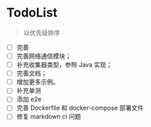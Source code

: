 # TodoList

> 以优先级排序

- [ ] 完善
- [ ] 完善网络通信模块；
- [ ] 补充收集器类型，参照 Java 实现；
- [ ] 完善文档；
- [ ] 增加更多示例。
- [ ] 补充单测
- [ ] 添加 e2e
- [ ] 完善 Dockerfile 和 docker-compose 部署文件
- [ ] 修复 markdown ci 问题